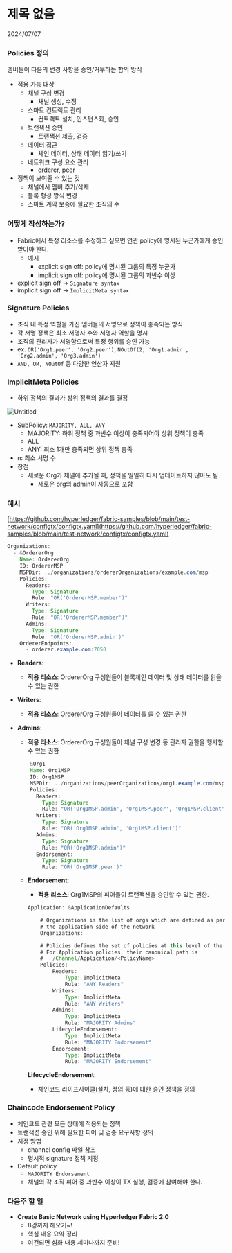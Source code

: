 # 제목 없음

2024/07/07

### Policies 정의

멤버들이 다음의 변경 사항을 승인/거부하는 합의 방식

- 적용 가능 대상
    - 채널 구성 변경
        - 채널 생성, 수정
    - 스마트 컨트랙트 관리
        - 컨트랙트 설치, 인스턴스화, 승인
    - 트랜잭션 승인
        - 트랜잭션 제출, 검증
    - 데이터 접근
        - 체인 데이터, 상태  데이터 읽기/쓰기
    - 네트워크 구성 요소  관리
        - orderer, peer
- 정책이 보여줄 수 있는 것
    - 채널에서 멤버 추가/삭제
    - 블록 형성 방식 변경
    - 스마트 계약 보증에 필요한 조직의 수

### 어떻게 작성하는가?

- Fabric에서 특정 리소스를 수정하고 싶으면 연관 policy에 명시된 누군가에게 승인받아야 한다.
    - 예시
        - explicit sign off: policy에 명시된 그룹의 특정 누군가
        - implicit sign off: policy에 명시된 그룹의 과반수 이상
- explicit sign off → `Signature syntax`
- implicit sign off → `ImplicitMeta syntax`

### Signature Policies

- 조직 내 특정 역할을 가진 멤버들의 서명으로 정책이 충족되는 방식
- 각 서명 정책은 최소 서명자 수와 서명자 역할을 명시
- 조직의 관리자가 서명함으로써 특정 행위를 승인 가능
- ex. `OR('Org1.peer', 'Org2.peer')`, `NOutOf(2, 'Org1.admin', 'Org2.admin', 'Org3.admin')`
- `AND, OR, NOutOf`  등 다양한 연산자 지원
    
    

### ImplicitMeta Policies

- 하위 정책의 결과가 상위 정책의 결과를 결정

![Untitled](%E1%84%8C%E1%85%A6%E1%84%86%E1%85%A9%E1%86%A8%20%E1%84%8B%E1%85%A5%E1%86%B9%E1%84%8B%E1%85%B3%E1%86%B7%20e7ea0fdd05074469b2d5bcdf489afc07/Untitled.png)

- SubPolicy: `MAJORITY, ALL, ANY`
    - MAJORITY: 하위 정책 중 과반수 이상이 충족되어야 상위 정책이 충족
    - ALL
    - ANY: 최소 1개만 충족되면 상위 정책 충족
- n: 최소 서명 수
- 장점
    - 새로운 Org가 채널에 추가될 때, 정책을 일일히 다시 업데이트하지 않아도 됨
        - 새로운 org의 admin이 자동으로 포함

### 예시

[https://github.com/hyperledger/fabric-samples/blob/main/test-network/configtx/configtx.yaml](https://github.com/hyperledger/fabric-samples/blob/main/test-network/configtx/configtx.yaml)

```java
Organizations:
  - &OrdererOrg
    Name: OrdererOrg
    ID: OrdererMSP
    MSPDir: ../organizations/ordererOrganizations/example.com/msp
    Policies:
      Readers:
        Type: Signature
        Rule: "OR('OrdererMSP.member')"
      Writers:
        Type: Signature
        Rule: "OR('OrdererMSP.member')"
      Admins:
        Type: Signature
        Rule: "OR('OrdererMSP.admin')"
    OrdererEndpoints:
      - orderer.example.com:7050
```

- **Readers**:
    - **적용 리소스**: OrdererOrg 구성원들이 블록체인 데이터 및 상태 데이터를 읽을 수 있는 권한
- **Writers**:
    - **적용 리소스**: OrdererOrg 구성원들이 데이터를 쓸 수 있는 권한
- **Admins**:
    - **적용 리소스**: OrdererOrg 구성원들이 채널 구성 변경 등 관리자 권한을 행사할 수 있는 권한
    
    ```java
      - &Org1
        Name: Org1MSP
        ID: Org1MSP
        MSPDir: ../organizations/peerOrganizations/org1.example.com/msp
        Policies:
          Readers:
            Type: Signature
            Rule: "OR('Org1MSP.admin', 'Org1MSP.peer', 'Org1MSP.client')"
          Writers:
            Type: Signature
            Rule: "OR('Org1MSP.admin', 'Org1MSP.client')"
          Admins:
            Type: Signature
            Rule: "OR('Org1MSP.admin')"
          Endorsement:
            Type: Signature
            Rule: "OR('Org1MSP.peer')"
    ```
    
    - **Endorsement**:
        - **적용 리소스**: Org1MSP의 피어들이 트랜잭션을 승인할 수 있는 권한.
        
        ```java
        Application: &ApplicationDefaults
        
            # Organizations is the list of orgs which are defined as participants on
            # the application side of the network
            Organizations:
        
            # Policies defines the set of policies at this level of the config tree
            # For Application policies, their canonical path is
            #   /Channel/Application/<PolicyName>
            Policies:
                Readers:
                    Type: ImplicitMeta
                    Rule: "ANY Readers"
                Writers:
                    Type: ImplicitMeta
                    Rule: "ANY Writers"
                Admins:
                    Type: ImplicitMeta
                    Rule: "MAJORITY Admins"
                LifecycleEndorsement:
                    Type: ImplicitMeta
                    Rule: "MAJORITY Endorsement"
                Endorsement:
                    Type: ImplicitMeta
                    Rule: "MAJORITY Endorsement"
        
        ```
        
        **LifecycleEndorsement**:
        
        - 체인코드 라이프사이클(설치, 정의 등)에 대한 승인 정책을 정의

### Chaincode Endorsement Policy

- 체인코드 관련 모든 상태에 적용되는 정책
- 트랜잭션 승인 위해 필요한 피어 및 검증 요구사항 정의
- 지정 방법
    - channel config 파일 참조
    - 명시적 signature 정책 지정
- Default policy
    - `MAJORITY Endorsement`
    - 채널의 각 조직 피어 중 과반수 이상이 TX 실행, 검증에 참여해야 한다.

### 다음주 할 일

- **Create Basic Network using Hyperledger Fabric 2.0**
    - 8강까지 해오기~!
    - 핵심 내용 요약 정리
    - 여건되면 심화 내용 세미나까지 준비!